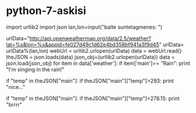 # python-7-askisi
import urllib2
import json
lan,lon=input("balte suntetagmenes: ")

urlData="http://api.openweathermap.org/data/2.5/weather?lat=%s&lon=%s&appid=fe027d49c1d62e4bd358bf941a3f9d45"
urlData= urlData%(lan,lon)
webUrl = urllib2.urlopen(urlData)
data = webUrl.read()
theJSON = json.loads(data)
json_obj=(urllib2.urlopen(urlData))
data = json.load(json_obj)
for item in data['weather']:
    if item['main']== "Rain":
        print "I'm singing in the rain!"


if "temp" in theJSON["main"]:
    if theJSON["main"]["temp"]>293:
        print "nice..."
            
if "temp" in theJSON["main"]:
    if theJSON["main"]["temp"]<278.15:
        print "brrrr"
            
